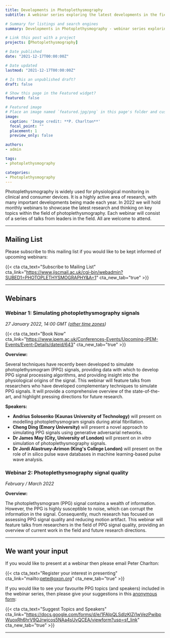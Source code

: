 ```yaml
---
title: Developments in Photoplethysmography
subtitle: A webinar series exploring the latest developments in the field of photoplethysmography.

# Summary for listings and search engines
summary: Developments in Photoplethysmography - webinar series exploring the latest developments in the field of photoplethysmography.

# Link this post with a project
projects: [Photoplethysmography]

# Date published
date: "2021-12-17T00:00:00Z"

# Date updated
lastmod: "2021-12-17T00:00:00Z"

# Is this an unpublished draft?
draft: false

# Show this page in the Featured widget?
featured: false

# Featured image
# Place an image named `featured.jpg/png` in this page's folder and customize its options here.
image:
  caption: 'Image credit: **P. Charlton**'
  focal_point: ""
  placement: 1
  preview_only: false

authors:
- admin

tags:
- photoplethysmography

categories:
- Photoplethysmography
---
```


Photoplethysmography is widely used for physiological monitoring in clinical and consumer devices. It is a highly active area of research, with many important developments being made each year. In 2022 we will hold monthly webinars to showcase the latest research and thinking on key topics within the field of photoplethysmography. Each webinar will consist of a series of talks from leaders in the field. All are welcome to attend.

---

## Mailing List

Please subscribe to this mailing list if you would like to be kept informed of upcoming webinars:

{{< cta cta_text="Subscribe to Mailing List" cta_link="https://www.jiscmail.ac.uk/cgi-bin/webadmin?SUBED1=PHOTOPLETHYSMOGRAPHY&A=1" cta_new_tab="true" >}}

---

## Webinars

### Webinar 1: Simulating photoplethysmography signals
<i class="fas fa-desktop"></i> _27 January 2022, 14:00 GMT ([other time zones](https://dateful.com/convert/greenwich-mean-time-gmt?t=14&d=2021-01-27))_

{{< cta cta_text="Book Now" cta_link="https://www.ipem.ac.uk/Conferences-Events/Upcoming-IPEM-Events/Event-Details/dateid/643" cta_new_tab="true" >}}

**Overview:**

Several techniques have recently been developed to simulate photoplethysmogram (PPG) signals, providing data with which to develop PPG signal processing algorithms, and providing insight into the physiological origins of the signal. This webinar will feature talks from researchers who have developed complementary techniques to simulate PPG signals. It will provide a comprehensive overview of the state-of-the-art, and highlight pressing directions for future research.

**Speakers:**

- **Andrius Solosenko (Kaunas University of Technology)** will present on modelling photoplethysmogram signals during atrial fibrillation.
- **Cheng Ding (Emory University)** will present a novel approach to simulating PPG signals using generative adversarial networks.
- **Dr James May (City, University of London)** will present on _in vitro_ simulation of photoplethysmography signals.
- **Dr Jordi Alastruey-Arimon (King's College London)** will present on the role of in silico pulse wave databases in machine learning-based pulse wave analysis.

### Webinar 2: Photoplethysmography signal quality
<i class="fas fa-desktop"></i> _February / March 2022_

**Overview:**

The photoplethysmogram (PPG) signal contains a wealth of information. However, the PPG is highly susceptible to noise, which can corrupt the information in the signal. Consequently, much research has focused on assessing PPG signal quality and reducing motion artifact. This webinar will feature talks from researchers in the field of PPG signal quality, providing an overview of current work in the field and future research directions.

---

## We want your input

If you would like to present at a webinar then please email Peter Charlton:

{{< cta cta_text="Register your interest in presenting" cta_link="mailto:pete@oxon.org" cta_new_tab="true" >}}

If you would like to see your favourite PPG topics (and speakers) included in the webinar series, then please give your suggestions in this [anonymous form](https://docs.google.com/forms/d/e/1FAIpQLSdlzKlZi1wVezPwibpWuoxRh6hrV9QJrwjcos5NAa4sUvQCEA/viewform?usp=sf_link):

{{< cta cta_text="Suggest Topics and Speakers" cta_link="https://docs.google.com/forms/d/e/1FAIpQLSdlzKlZi1wVezPwibpWuoxRh6hrV9QJrwjcos5NAa4sUvQCEA/viewform?usp=sf_link" cta_new_tab="true" >}}

---
